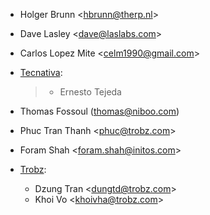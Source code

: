 - Holger Brunn \<<hbrunn@therp.nl>\>

- Dave Lasley \<<dave@laslabs.com>\>

- Carlos Lopez Mite \<<celm1990@gmail.com>\>

- [Tecnativa](https://www.tecnativa.com):

  > - Ernesto Tejeda

- Thomas Fossoul (<thomas@niboo.com>)

- Phuc Tran Thanh \<<phuc@trobz.com>\>

- Foram Shah \<<foram.shah@initos.com>\>

- [Trobz](https://trobz.com):  
  - Dzung Tran \<<dungtd@trobz.com>\>
  - Khoi Vo \<<khoivha@trobz.com>\>
